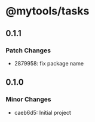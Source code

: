 # @mytools/tasks

## 0.1.1

### Patch Changes

- 2879958: fix package name

## 0.1.0

### Minor Changes

- caeb6d5: Initial project
